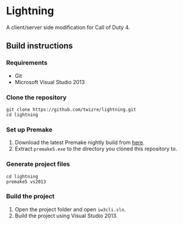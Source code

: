 # Lightning

A client/server side modification for Call of Duty 4.

## Build instructions

### Requirements

* Git
* Microsoft Visual Studio 2013

### Clone the repository

```
git clone https://github.com/twizre/lightning.git
cd lightning
```

### Set up Premake

1. Download the latest Premake nightly build from [here](http://www.mirrorservice.org/sites/ftp.sourceforge.net/pub/sourceforge/p/pr/premake/Premake/nightlies/premake-dev-windows.zip).
2. Extract `premake5.exe` to the directory you cloned this repository to.

### Generate project files

```
cd lightning
premake5 vs2013
```

### Build the project

1. Open the project folder and open `iw3cli.sln`.
2. Build the project using Visual Studio 2013.
